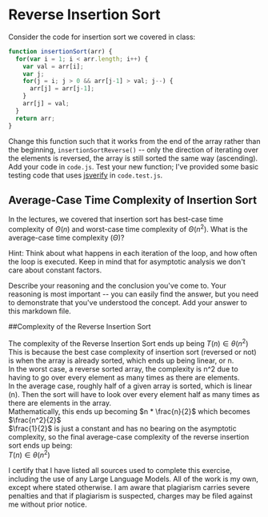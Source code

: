 # Reverse Insertion Sort

Consider the code for insertion sort we covered in class:

```javascript
function insertionSort(arr) {
  for(var i = 1; i < arr.length; i++) {
    var val = arr[i];
    var j;
    for(j = i; j > 0 && arr[j-1] > val; j--) {
      arr[j] = arr[j-1];
    }
    arr[j] = val;
  }
  return arr;
}
```

Change this function such that it works from the end of the array rather than
the beginning, `insertionSortReverse()` -- only the direction of
iterating over the elements is reversed, the array is still sorted the same way
(ascending). Add your code in `code.js`. Test your new function; I've provided
some basic testing code that uses [jsverify](https://jsverify.github.io/) in
`code.test.js`.

## Average-Case Time Complexity of Insertion Sort

In the lectures, we covered that insertion sort has best-case time complexity of
$\Theta(n)$ and worst-case time complexity of $\Theta(n^2)$. What is the
average-case time complexity ($\Theta$)?

Hint: Think about what happens in each iteration of the loop, and how often the
loop is executed. Keep in mind that for asymptotic analysis we don't care about
constant factors.

Describe your reasoning and the conclusion you've come to. Your reasoning is
most important -- you can easily find the answer, but you need to demonstrate
that you've understood the concept. Add your answer to this markdown file.

##Complexity of the Reverse Insertion Sort

The complexity of the Reverse Insertion Sort ends up being $T(n) \in \theta(n^2)$  
This is because the best case complexity of insertion sort (reversed or not) is when the array is already sorted, which ends up being linear, or n.  
In the worst case, a reverse sorted array, the complexity is n^2 due to having to go over every element as many times as there are elements.  
In the average case, roughly half of a given array is sorted, which is linear (n). Then the sort will have to look over every element half as many times as there are elements in the array.  
Mathematically, this ends up becoming $n * \frac{n}{2}$  which becomes $\frac{n^2}{2}$  
$\frac{1}{2}$ is just a constant and has no bearing on the asymptotic complexity, so the final average-case complexity of the reverse insertion sort ends up being:  
$T(n) \in \theta(n^2)$

I certify that I have listed all sources used to complete this exercise, including the use of any Large Language Models. All of the work is my own, except where stated otherwise. I am aware that plagiarism carries severe penalties and that if plagiarism is suspected, charges may be filed against me without prior notice.

